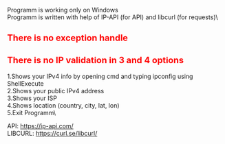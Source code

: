 Programm is working only on Windows\
Programm is written with help of IP-API (for API) and libcurl (for requests)\

<h2 style="color:red; font-size: 20px;">There is no exception handle</h2>
<h2 style="color:red; font-size: 20px;">There is no IP validation in 3 and 4 options</h2>

1.Shows your IPv4 info by opening cmd and typing ipconfig using ShellExecute\
2.Shows your public IPv4 address\
3.Shows your ISP\
4.Shows location (country, city, lat, lon)\
5.Exit Programm\

API: https://ip-api.com/ \
LIBCURL: https://curl.se/libcurl/ 

